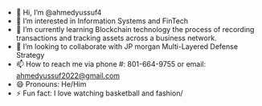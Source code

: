 - 👋 Hi, I’m @ahmedyussuf4
- 👀 I’m interested in Information Systems and FinTech
- 🌱 I’m currently learning Blockchain technology the process of recording transactions and tracking assets across a business network.
- 💞️ I’m looking to collaborate with JP morgan Multi-Layered Defense Strategy
- 📫 How to reach me via phone #: 801-664-9755 or email: ahmedyussuf2022@gmail.com
- 😄 Pronouns: He/Him
- ⚡ Fun fact: I love watching basketball and fashion/

<!---
ahmedyussuf4/ahmedyussuf4 is a ✨ special ✨ repository because its `README.md` (this file) appears on your GitHub profile.
You can click the Preview link to take a look at your changes.
--->
